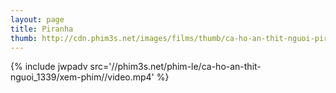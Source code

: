 ```yaml
---
layout: page
title: Piranha
thumb: http://cdn.phim3s.net/images/films/thumb/ca-ho-an-thit-nguoi-piranha-2010.jpg
---
```

{% include jwpadv src='//phim3s.net/phim-le/ca-ho-an-thit-nguoi_1339/xem-phim//video.mp4' %}
